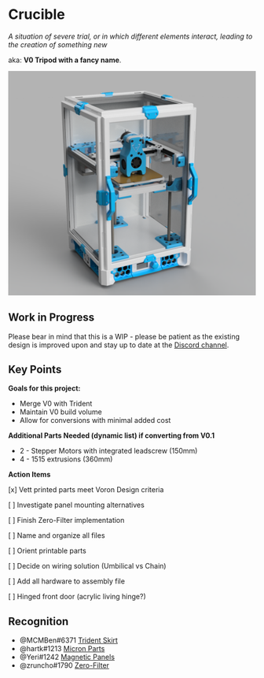 # Crucible

_A situation of severe trial, or in which different elements interact, leading to the creation of something new_  

aka: **V0 Tripod with a fancy name**.

![render](images/view_1.png)

## Work in Progress

Please bear in mind that this is a WIP - please be patient as the existing design is improved upon and stay up to date at the [Discord channel](https://discord.gg/UQzPxNhA92).



## Key Points

**Goals for this project:**

* Merge V0 with Trident
* Maintain V0 build volume
* Allow for conversions with minimal added cost


**Additional Parts Needed (dynamic list) if converting from V0.1**

* 2 - Stepper Motors with integrated leadscrew (150mm)
* 4 - 1515 extrusions (360mm)


**Action Items**

[x] Vett printed parts meet Voron Design criteria

[ ] Investigate panel mounting alternatives

[ ] Finish Zero-Filter implementation

[ ] Name and organize all files

[ ] Orient printable parts

[ ] Decide on wiring solution (Umbilical vs Chain)

[ ] Add all hardware to assembly file

[ ] Hinged front door (acrylic living hinge?)

## Recognition

* @MCMBen#6371  [Trident Skirt](https://github.com/Fleafa/VoronUsers/tree/V0.1-Trident-skirt/printer_mods/MCMBen/Voron0_Trident_Skirt)
* @hartk#1213 [Micron Parts](https://github.com/hartk1213/Micron)
* @Yeri#1242 [Magnetic Panels](https://github.com/VoronDesign/VoronUsers/tree/master/printer_mods/yeri/V0_Magnetic_Panels)
* @zruncho#1790 [Zero-Filter](https://github.com/zruncho3d/zerofilter) 
